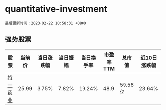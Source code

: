 # quantitative-investment

`最后更新时间：2023-02-22 10:58:31 +0800`

## 强势股票

|股票|当前价|当日涨跌幅|当日振幅|当日换手率|市盈率TTM|总市值|近10日涨跌幅|
|----|----|----|----|----|----|----|----|
|[特一药业](https://xueqiu.com/S/SZ002728)|25.99|3.75%|7.82%|19.24%|48.9|59.56亿|23.64%|
